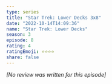 ```yaml
---
type: series
title: "Star Trek: Lower Decks 3x8"
date: "2022-10-14T14:09:36"
name: "Star Trek: Lower Decks"
season: 3
episode: 8
rating: 4
ratingEmoji: ⭐️⭐️⭐️⭐️
share: false
---
```


_[No review was written for this episode]_
